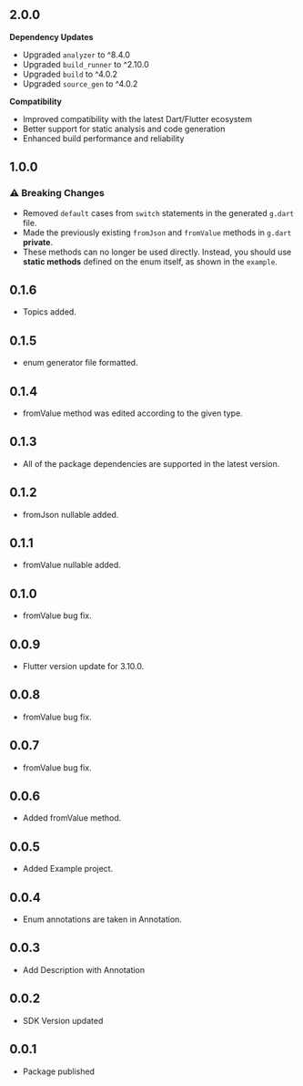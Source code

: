 ## 2.0.0

**Dependency Updates**

* Upgraded `analyzer` to ^8.4.0
* Upgraded `build_runner` to ^2.10.0
* Upgraded `build` to ^4.0.2
* Upgraded `source_gen` to ^4.0.2

**Compatibility**
* Improved compatibility with the latest Dart/Flutter ecosystem
* Better support for static analysis and code generation
* Enhanced build performance and reliability


## 1.0.0

### ⚠️ Breaking Changes
* Removed `default` cases from `switch` statements in the generated `g.dart` file.  
* Made the previously existing `fromJson` and `fromValue` methods in `g.dart` **private**.  
* These methods can no longer be used directly. Instead, you should use **static methods** defined on the enum itself, as shown in the `example`.  

## 0.1.6

* Topics added.

## 0.1.5

* enum generator file formatted.

## 0.1.4

* fromValue method was edited according to the given type.

## 0.1.3

* All of the package dependencies are supported in the latest version.

## 0.1.2

* fromJson nullable added.

## 0.1.1

* fromValue nullable added.

## 0.1.0

* fromValue bug fix.

## 0.0.9

* Flutter version update for 3.10.0.

## 0.0.8

* fromValue bug fix.

## 0.0.7

* fromValue bug fix.

## 0.0.6

* Added fromValue method.

## 0.0.5

* Added Example project.

## 0.0.4

* Enum annotations are taken in Annotation.

## 0.0.3

* Add Description with Annotation

## 0.0.2

* SDK Version updated

## 0.0.1

* Package published
